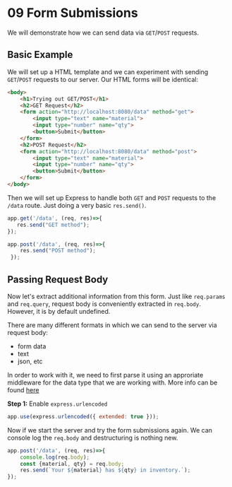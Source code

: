 # 09 Form Submissions
We will demonstrate how we can send data via `GET`/`POST` requests.

## Basic Example
We will set up a HTML template and we can experiment with sending `GET`/`POST` requests to our server.
Our HTML forms will be identical:
```html
<body>
    <h1>Trying out GET/POST</h1>
    <h2>GET Request</h2>
    <form action="http://localhost:8080/data" method="get">
        <input type="text" name="material">
        <input type="number" name="qty">
        <button>Submit</button>
    </form>
    <h2>POST Request</h2>
    <form action="http://localhost:8080/data" method="post">
        <input type="text" name="material">
        <input type="number" name="qty">
        <button>Submit</button>
    </form>
</body>
```

Then we will set up Express to handle both `GET` and `POST` requests to the `/data` route. 
Just doing a very basic `res.send()`. 
```javascript
app.get('/data', (req, res)=>{
   res.send("GET method");
});

app.post('/data', (req, res)=>{
    res.send("POST method");
 });
```

## Passing Request Body
Now let's extract additional information from this form. 
Just like `req.params` and `req.query`, request body is conveniently extracted in `req.body`. 
However, it is by default undefined. 

There are many different formats in which we can send to the server via request body: 
- form data
- text
- json, etc

In order to work with it, we need to first parse it using an approriate middleware for the data type that we are working with. 
More info can be found [here](http://expressjs.com/en/5x/api.html#req.body)

**Step 1:** Enable `express.urlencoded`
```javascript
app.use(express.urlencoded({ extended: true }));
```
Now if we start the server and try the form submissions again. 
We can console log the `req.body` and destructuring is nothing new. 
```javascript
app.post('/data', (req, res)=>{
    console.log(req.body);
    const {material, qty} = req.body; 
    res.send(`Your ${material} has ${qty} in inventory.`);
});
```